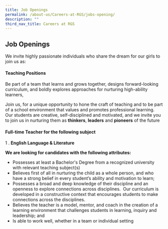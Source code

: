 ```yaml
---
title: Job Openings
permalink: /about-us/Careers-at-RGS/jobs-opening/
description: ""
third_nav_title: Careers at RGS
---
```

## Job Openings

We invite highly passionate individuals who share the dream for our girls to join us as:

#### Teaching Positions

Be part of a team that learns and grows together, designs forward-looking curriculum, and boldly explores approaches for nurturing high-ability learners,  
  
Join us, for a unique opportunity to hone the craft of teaching and to be part of a school environment that values and promotes professional learning. Our students are creative, self-disciplined and motivated, and we invite you to join us in nurturing them as **thinkers**, **leaders** and **pioneers** of the future

#### Full-time Teacher for the following subject

1 \.  **English Language & Literature**

**We are looking for candidates with the following attributes:**

*   Possesses at least a Bachelor's Degree from a recognized university with relevant teaching subject(s)
*   Believes first of all in nurturing the child as a whole person, and who have a strong belief in every student’s ability and motivation to learn;
*   Possesses a broad and deep knowledge of their discipline and an openness to explore connections across disciplines.  Our curriculum is developed in a constructive context that encourages students to make connections across the disciplines. 
*   Believes the teacher is a model, mentor, and coach in the creation of a learning environment that challenges students in learning, inquiry and leadership; and
*   Is able to work well, whether in a team or individual setting